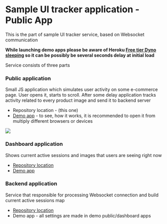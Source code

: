 # Sample UI tracker application - Public App

This is the part of sample UI tracker service, based on Websocket communication

**While launching demo apps please be aware of Heroku [Free tier Dyno sleeping](https://devcenter.heroku.com/articles/free-dyno-hours#dyno-sleeping)
so it can be possibly be several seconds delay at initial load**

Service consists of three parts

### Public application

Small JS application which simulates user activity on some e-commerce page. User opens it, starts to scroll. 
After some delay application tracks activity related to every product image and send it to backend server

* Repository location - (this one)
* [Demo app](https://ui-tracker-public.herokuapp.com) - to see, how it works, it is recommended to open it from multiply different browsers or devices 

![](public/howto.gif)

### Dashboard application

Shows current active sessions and images that users are seeing right now

* [Repository location](https://github.com/gvital3230/ui-tracker-dashboard)
* [Demo app](https://ui-tracker-dashboard.herokuapp.com)

### Backend application

Service that responsible for processing Websocket connection and build current active sessions map

* [Repository location](https://github.com/gvital3230/ui-tracker-backend)
* Demo app - all settings are made in demo public/dashboard apps

